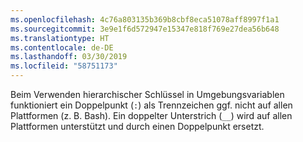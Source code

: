 ```yaml
---
ms.openlocfilehash: 4c76a803135b369b8cbf8eca51078aff8997f1a1
ms.sourcegitcommit: 3e9e1f6d572947e15347e818f769e27dea56b648
ms.translationtype: HT
ms.contentlocale: de-DE
ms.lasthandoff: 03/30/2019
ms.locfileid: "58751173"
---
```

Beim Verwenden hierarchischer Schlüssel in Umgebungsvariablen funktioniert ein Doppelpunkt (`:`) als Trennzeichen ggf. nicht auf allen Plattformen (z. B. Bash). Ein doppelter Unterstrich (`__`) wird auf allen Plattformen unterstützt und durch einen Doppelpunkt ersetzt.
